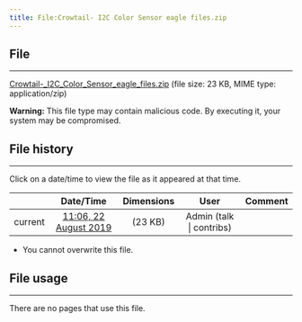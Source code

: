 ```yaml
---
title: File:Crowtail- I2C Color Sensor eagle files.zip
---
```


## File
--------

[Crowtail-_I2C_Color_Sensor_eagle_files.zip](https://wiki.elecrow.com/images/0/0b/Crowtail-_I2C_Color_Sensor_eagle_files.zip) (file size: 23 KB, MIME type: application/zip)

**Warning:** This file type may contain malicious code. By executing it, your system may be compromised.

## File history
--------

Click on a date/time to view the file as it appeared at that time.

|         |                          Date/Time                           | Dimensions  |                             User                             | Comment |
| :-----: | :----------------------------------------------------------: | :---------: | :----------------------------------------------------------: | :-----: |
| current | [11:06, 22 August 2019](https://wiki.elecrow.com/images/0/0b/Crowtail-_I2C_Color_Sensor_eagle_files.zip) | (23 KB) | Admin (talk \| contribs) |         |

- You cannot overwrite this file.

## File usage
--------

There are no pages that use this file.